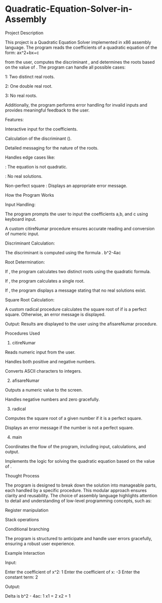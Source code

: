 # Quadratic-Equation-Solver-in-Assembly
Project Description

This project is a Quadratic Equation Solver implemented in x86 assembly language.
The program reads the coefficients of a quadratic equation of the form: ax^2+bx+c

from the user, computes the discriminant , and determines the roots based on the value of . The program can handle all possible cases:

1: Two distinct real roots.

2: One double real root.

3: No real roots.

Additionally, the program performs error handling for invalid inputs and provides meaningful feedback to the user.

Features:

Interactive input for the coefficients.

Calculation of the discriminant ().

Detailed messaging for the nature of the roots.

Handles edge cases like:

: The equation is not quadratic.

: No real solutions.

Non-perfect square : Displays an appropriate error message.

How the Program Works

Input Handling:

The program prompts the user to input the coefficients a,b, and c using keyboard input.

A custom citireNumar procedure ensures accurate reading and conversion of numeric input.

Discriminant Calculation:

The discriminant is computed using the formula . b^2-4ac

Root Determination:

If , the program calculates two distinct roots using the quadratic formula.

If , the program calculates a single root.

If , the program displays a message stating that no real solutions exist.

Square Root Calculation:

A custom radical procedure calculates the square root of  if  is a perfect square. Otherwise, an error message is displayed.

Output:
Results are displayed to the user using the afisareNumar procedure.

Procedures Used

1. citireNumar

Reads numeric input from the user.

Handles both positive and negative numbers.

Converts ASCII characters to integers.

2. afisareNumar

Outputs a numeric value to the screen.

Handles negative numbers and zero gracefully.

3. radical

Computes the square root of a given number if it is a perfect square.

Displays an error message if the number is not a perfect square.

4. main

Coordinates the flow of the program, including input, calculations, and output.

Implements the logic for solving the quadratic equation based on the value of .

Thought Process

The program is designed to break down the solution into manageable parts, each handled by a specific procedure. This modular approach ensures clarity and reusability. The choice of assembly language highlights attention to detail and understanding of low-level programming concepts, such as:

Register manipulation

Stack operations

Conditional branching

The program is structured to anticipate and handle user errors gracefully, ensuring a robust user experience.

Example Interaction

Input:

Enter the coefficient of x^2: 1
Enter the coefficient of x: -3
Enter the constant term: 2

Output:

Delta is b^2 - 4ac: 1
x1 = 2
x2 = 1

